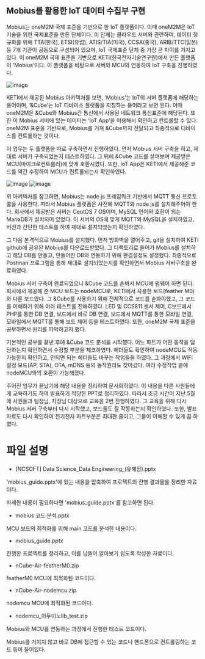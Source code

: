 ## Mobius를 활용한 IoT 데이터 수집부 구현

Mobius는 oneM2M 국제 표준을 기반으로 한 IoT 플랫폼이다. 이때 oneM2M은 IoT 기술을 위한 국제표준을 만든 단체이다. 이 단체는 클라우드 서버와 관련하여, 데이터 정규화를 위해 TTA(한국), ETSI(유럽), ATIS/TIA(미국), CCSA(중국), ARIB/TTC(일본) 등 7개 기관이 공동으로 구성되어 있으며, IoT 국제표준 단체 중 가장 큰 파이를 가지고 있다. 이 oneM2M 국제 표준을 기반으로 KETi(한국전자기술연구원)에서 만든 플랫폼이 ‘Mobius’이다. 이 플랫폼을 바탕으로 서버와 MCU와 연동하여 IoT 구축을 진행하였다.

![image](https://user-images.githubusercontent.com/70775670/136464692-ff32829e-71a9-463e-addc-6fb424f35735.png)

 KETI에서 제공된 Mobius 아키텍처를 보면, ‘Mobius’는 IoT의 서버 플랫폼에 해당하는 용어이며, ‘&Cube’는 IoT 디바이스 플랫폼을 지칭하는 용어라고 보면 된다. 이때 oneM2M은 &Cube와 Mobius간 통신에서 사용된 네트워크 통신표준에 해당된다. 또한 이 Mobius 서버에 있는 데이터는 ‘IoT App’을 이용해서 확인하고 컨트롤할 수 있다. oneM2M 표준을 기반으로, Mobius를 거쳐 &Cube까지 전달되고 최종적으로 디바이스를 컨트롤하는 것이다.
 
 이 업무는 두 플랫폼을 따로 구축하면서 진행하였다. 먼저 Mobius 서버 구축을 하고, 제대로 서버가 구축되었는지 테스트하였다. 그 뒤에 &Cube 코드를 살펴보며 제공받은 MCU(마이크로컨트롤러)에 맞게 호환시켰다. 또한, IoT App은 KETI에서 제공해준 코드를 약간 수정하여 MCU가 컨트롤되는지 확인하였다.
 
![image](https://user-images.githubusercontent.com/70775670/136464720-beb9e1d1-3ad2-44ad-9599-f70d4425a2ad.png)
![image](https://user-images.githubusercontent.com/70775670/136464766-0f4ba3d7-2890-495f-ac36-feeae131b7e3.png)

 위 아키텍처를 참고하면, Mobius는 node js 프레임워크 기반에서 MQTT 통신 프로토콜을 사용한다. 따라서 Mobius 플랫폼은 사전에 MQTT와 node js를 설치해주어야 한다. 회사에서 제공받은 서버는 CentOS 7 OS이며, MySQL 언어와 호환이 되는 MariaDB가 설치되어 있었다. 이 서버의 OS에 맞게 MQTT와 MySQL을 설치하였고, 버전과 간단한 테스트를 하여 제대로 설치되었는지 확인하였다.
 
 그 다음 본격적으로 Mobius를 설치했다. 먼저 방화벽을 열어주고, git을 설치하여 KETI github에 공유된 Mobius를 다운로드받았다. 그 디랙토리로 들어가 Mobius를 설치하고 해당 DB를 만들고, 만들어진 DB와 연동하기 위해 환경설정도 설정했다. 최종적으로 Postman 프로그램을 통해 제대로 설치되었는지를 확인하면서 Mobius 서버구축을 완료하였다.
 
 Mobius 서버 구축이 완료되었으니 &Cube 코드를 손봐서 MCU에 펌웨어 하면 된다. 회사에서 제공해 준 MCU 보드는 nodeMCU로, KETI에서 사용한 보드(feather M0)와 다른 보드였다. 그 &Cube를 사용하기 위해 전체적으로 코드를 손봐야했고, 그 코드를 이해하기 위해 여러 테스트를 진해하였다. LED 및 CCS811 센서 제어, C보드에서 PHP를 통한 DB 연결, 보드에서 바로 DB 연결, 보드에서 MQTT를 통한 모바일 연결, 모바일에서 MQTT를 통해 보드 제어 등을 테스트하였다. 또한, oneM2M 국제 표준을 공부하면서 원리를 파악하고자 했다.
 
 기본적인 공부를 끝낸 후에 &Cube 코드 분석을 시작했다. 어느 파트가 어떤 동작을 담당하는지 확인하면서 수정할 부분을 체크하였다. 헤더들도 확인하여 nodeMCU도 작동가능한지 확인하고, 안되면 되는 헤더들도 바꾸는 작업들을 하였다. 그 과정에서 WiFi 설정 모드(AP, STA), OTA, mDNS 등의 동작원리도 찾아갔다. 여러 수정작업 끝에 nodeMCU와의 호환이 가능해졌다.
 
 주어진 업무가 끝났기에 해당 내용을 정리하여 문서화하였다. 이 내용을 다른 사원들에게 교육하기도 하여 발표하기 적당한 PPT로 정리하였다. 따라서 조금 시간이 지난 5월에 사원들과 팀장님, 차장님 대상으로 교육을 2번 진행하였다. 그 교육을 위해 다시 Mobius 서버 구축부터 다시 시작했고, 보드들도 잘 작동하는지 확인하였다. 또한, 발표 자료도 다시 확인하여 전기전자 파트부분은 최대한 줄이고, 그들이 이해할 수 있게 끔 하였다.
 
 # 파일 설명
 
- [NCSOFT] Data Science_Data Engineering_(유혜정).pptx

'mobius_guide.pptx'에 있는 내용을 압축하여 프로젝트의 진행 결과물을 정리한 자료이다.

자세한 내용이 필요하다면 'mobius_guide.pptx'를 참고하면 된다.


- mobius 코드 분석.pptx

 MCU 보드의 최적화를 위해 main 코드를 분석한 내용이다.
 

- mobius_guide.pptx

 진행한 프로젝트를 정리하고, 이를 남들이 알아보기 쉽도록 작성한 자료이다.
 

- nCube-Air-featherM0.zip

 featherM0 MCU에 최적화된 코드이다.
 

- nCube-Air-nodemcu.zip

 nodemcu MCU에 최적화된 코드이다.
 

- nodemcu_아두이노lib_test.zip

 Mobius와 MCU를 연동하는 과정에서 진행한 테스트 코드이다.
 
 Mobius를 거치지 않고 바로 DB에 접근할 수 있는 코드나 핸드폰으로 컨트롤링하는 코드 등이 들어있다.
